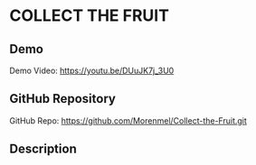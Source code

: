 # COLLECT THE FRUIT

## Demo
Demo Video: https://youtu.be/DUuJK7j_3U0

## GitHub Repository
GitHub Repo: https://github.com/Morenmel/Collect-the-Fruit.git

## Description

